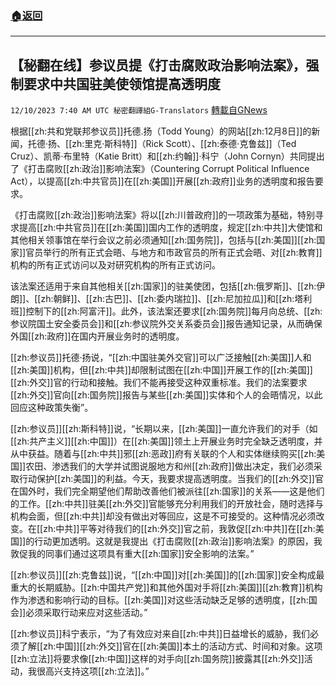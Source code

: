 ###  [:house:返回](README.md)
---


## 【秘翻在线】参议员提《打击腐败政治影响法案》，强制要求中共国驻美使领馆提高透明度
`12/10/2023 7:40 AM UTC 秘密翻譯組G-Translators` [轉載自GNews](https://gnews.org/articles/2092282)

根据[[zh:共和党联邦参议员]]托德.扬（Todd Young）的网站[[zh:12月8日]]的新闻，托德·扬、[[zh:里克·斯科特]]（Rick Scott）、[[zh:泰德·克鲁兹]]（Ted Cruz）、凯蒂·布里特（Katie Britt）和[[zh:约翰]]·科宁（John Cornyn）共同提出了《打击腐败[[zh:政治]]影响法案》（Countering Corrupt Political Influence Act），以提高[[zh:中共官员]]在[[zh:美国]]开展[[zh:政府]]业务的透明度和报告要求。

《打击腐败[[zh:政治]]影响法案》将以[[zh:川普政府]]的一项政策为基础，特别寻求提高[[zh:中共官员]]在[[zh:美国]]国内工作的透明度，规定[[zh:中共]]大使馆和其他相关领事馆在举行会议之前必须通知[[zh:国务院]]，包括与[[zh:美国]][[zh:国家]]官员举行的所有正式会晤、与地方和市政官员的所有正式会晤、对[[zh:教育]]机构的所有正式访问以及对研究机构的所有正式访问。

该法案还适用于来自其他相关[[zh:国家]]的驻美使团，包括[[zh:俄罗斯]]、[[zh:伊朗]]、[[zh:朝鲜]]、[[zh:古巴]]、[[zh:委内瑞拉]]、[[zh:尼加拉瓜]]和[[zh:塔利班]]控制下的[[zh:阿富汗]]。此外，该法案还要求[[zh:国务院]]每月向总统、[[zh:参议院国土安全委员会]]和[[zh:参议院外交关系委员会]]报告通知记录，从而确保外国[[zh:政府]]在国内开展业务时的透明度。

[[zh:参议员]]托德·扬说，“[[zh:中国驻美外交官]]可以广泛接触[[zh:美国]]人和[[zh:美国]]机构，但[[zh:中共]]却限制试图在[[zh:中国]]开展工作的[[zh:美国]][[zh:外交]]官的行动和接触。我们不能再接受这种双重标准。我们的法案要求[[zh:外交]]官向[[zh:国务院]]报告与某些[[zh:美国]]实体和个人的会晤情况，以此回应这种政策失衡”。

[[zh:参议员]][[zh:斯科特]]说，“长期以来，[[zh:美国]]一直允许我们的对手（如[[zh:共产主义]][[zh:中国]]）在[[zh:美国]]领土上开展业务时完全缺乏透明度，并从中获益。随着与[[zh:中共]]邪[[zh:恶政]]府有关联的个人和实体继续购买[[zh:美国]]农田、渗透我们的大学并试图说服地方和州[[zh:政府]]做出决定，我们必须采取行动保护[[zh:美国]]的利益。今天，我要求提高透明度。当我们的[[zh:外交]]官在国外时，我们完全期望他们帮助改善他们被派往[[zh:国家]]的关系——这是他们的工作。[[zh:中共]]驻美[[zh:外交]]官能够充分利用我们的开放社会，随时选择与机构会面，但[[zh:中共]]却没有做出对等回应，这是不可接受的。这种情况必须改变。在[[zh:中共]]平等对待我们的[[zh:外交]]官之前，我敦促[[zh:中共]]在[[zh:美国]]的行动更加透明。这就是我提出《打击腐败[[zh:政治]]影响法案》的原因，我敦促我的同事们通过这项具有重大[[zh:国家]]安全影响的法案。”

[[zh:参议员]][[zh:克鲁兹]]说，“[[zh:中国]]对[[zh:美国]]的[[zh:国家]]安全构成最重大的长期威胁。[[zh:中国共产党]]和其他外国对手将[[zh:美国]][[zh:教育]]机构作为渗透和影响行动的目标。[[zh:美国]]对这些活动缺乏足够的透明度，[[zh:国会]]必须采取行动来应对这些活动。”

[[zh:参议员]]科宁表示，“为了有效应对来自[[zh:中共]]日益增长的威胁，我们必须了解[[zh:中国]][[zh:外交]]官在[[zh:美国]]本土的活动方式、时间和对象。这项[[zh:立法]]将要求像[[zh:中国]]这样的对手向[[zh:国务院]]披露其[[zh:外交]]活动，我很高兴支持这项[[zh:立法]]。”
